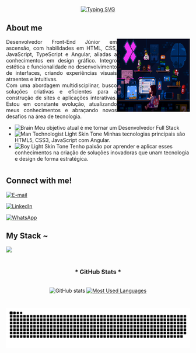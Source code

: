 
# 

<!-- <img align="center" alt="" src="src/gifs/mario.gif"> -->

# 

<div align="center">
    <a href="https://git.io/typing-svg">
        <img src="https://readme-typing-svg.demolab.com?font=Fira+Code&pause=1000&color=8A0C9C&width=435&lines=%E2%9D%80+%E2%97%86+%E2%97%87+++Welcome+to+my+profile+!++%E2%97%87+%E2%97%86++%E2%9D%80" alt="Typing SVG" />
    </a>
</div>

 <h2><strong>About me</strong></h2>

<img align="right" alt="garoto estudando no  computador" height="200px" width="200px" src="src/gifs/mario.gif">

<div aling="left">
<p align="justify" > Desenvolvedor Front-End Júnior em ascensão, com habilidades em HTML, CSS, JavaScript, TypeScript e Angular, aliadas a conhecimentos em design gráfico. Integro estética e funcionalidade no desenvolvimento de interfaces, criando experiências visuais atraentes e intuitivas.
<br>
Com uma abordagem multidisciplinar, busco soluções criativas e eficientes para a construção de sites e aplicações interativas. Estou em constante evolução, atualizando meus conhecimentos e abraçando novos desafios na área de tecnologia.
</p>
  



- <img src="https://raw.githubusercontent.com/Tarikul-Islam-Anik/Animated-Fluent-Emojis/master/Emojis/Hand%20gestures/Brain.png" alt="Brain" width="25" height="25" /> Meu objetivo atual é me tornar um Desenvolvedor Full Stack<br/>
- <img src="https://raw.githubusercontent.com/Tarikul-Islam-Anik/Animated-Fluent-Emojis/master/Emojis/People%20with%20professions/Man%20Technologist%20Light%20Skin%20Tone.png" alt="Man Technologist Light Skin Tone" width="25" height="25" /> Minhas tecnologias principais são HTML5, CSS3, JavaScript com Angular.<br />
- <img src="https://raw.githubusercontent.com/Tarikul-Islam-Anik/Animated-Fluent-Emojis/master/Emojis/People%20with%20professions/Boy%20Light%20Skin%20Tone.png" alt="Boy Light Skin Tone" width="25" height="25" /> Tenho paixão por aprender e aplicar esses conhecimentos na criação de soluções inovadoras que unam tecnologia e design de forma estratégica.<br />
</div>


#



<h2 align="left">Connect with me!</h2>

[![E-mail](https://img.shields.io/badge/-Email-D14836?style=for-the-badge&logo=gmail&logoColor=white)](mailto:phap1802@gmail.com)


[![LinkedIn](https://img.shields.io/badge/-LinkedIn-0A66C2?style=for-the-badge&logo=linkedin&logoColor=white)](https://www.linkedin.com/in/pauloalmeidapinto/)


[![WhatsApp](https://img.shields.io/badge/-WhatsApp-25D366?style=for-the-badge&logo=whatsapp&logoColor=white)](https://wa.me/5511983994412)



<h2 align="left">My Stack ~</h2>

<div align="left">
<img src="https://skillicons.dev/icons?i=vscode,html,css,js,ts,angular,react,nodejs,tailwind,bootstrap,git,github,&theme=dark" />
  
</div>

            
          
#

<div style="text-align: center;" align="center">
  <h3>* GitHub Stats *</h3>
  <br>
  <img src="https://github-readme-stats-git-masterrstaa-rickstaa.vercel.app/api?username=mari4souza&hide_title=true&show_icons=true&include_all_commits=false&count_private=true&line_height=25&hide=issues&bg_color=000&title_color=FF00F6&text_color=FFF&border_radius=3&border_color=36123c&icon_color=FF00F6&theme=jolly" alt="GitHub stats">

  <a href="https://github.com/mari4souza/github-readme-stats">
    <img src="https://github-readme-stats-git-masterrstaa-rickstaa.vercel.app/api/top-langs/?username=mari4souza&line_height=10&card_width=290&layout=compact&hide_title=false&count_private=true&langs_count=4&show_icons=true&title_color=FF00F6&hide=html,scss,less&bg_color=000&text_color=8B8B8B&border_radius=3&border_color=561760&count_private=true" alt="Most Used Languages">
  </a>
</div>


#

<picture>
  <source media="(prefers-color-scheme: dark)" srcset="https://raw.githubusercontent.com/Dev-Phap/dev-phap/gh-pages/github-contribution-grid-snake-dark.svg">
  <source media="(prefers-color-scheme: light)" srcset="https://raw.githubusercontent.com/Dev-Phap/dev-phap/gh-pages/github-contribution-grid-snake.svg">
  <img alt="GitHub Contribution Snake Animation" src="https://raw.githubusercontent.com/Dev-Phap/dev-phap/gh-pages/github-contribution-grid-snake.svg">
</picture>
